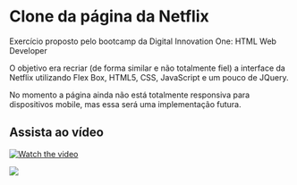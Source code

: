 # Clone da página da Netflix

Exercício proposto pelo bootcamp da Digital Innovation One: HTML Web Developer

O objetivo era recriar (de forma similar e não totalmente fiel) a interface da Netflix utilizando Flex Box, HTML5, CSS, JavaScript e um pouco de JQuery.

No momento a página ainda não está totalmente responsiva para dispositivos mobile, mas essa será uma implementação futura.

## Assista ao vídeo

[![Watch the video](https://i.imgur.com/KIS2NhF.png)](https://youtu.be/C8saYabnYrE)

<img src= 'https://i.imgur.com/eSBIjzK.jpg' >

